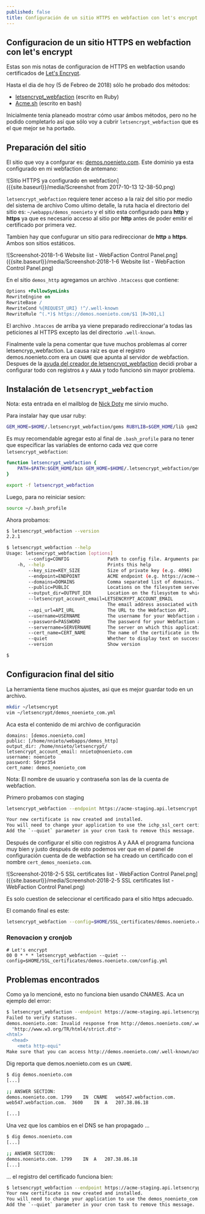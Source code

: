 ```yaml
---
published: false
title: Configuración de un sitio HTTPS en webfaction con let's encrypt
---
```

## Configuracion de un sitio HTTPS en webfaction con let's encrypt

Estas son mis notas de configuracion de HTTPS en webfaction usando certificados de [Let's Encrypt](https://letsencrypt.org/).

Hasta el dia de hoy (5 de Febreo de 2018) sólo he probado dos métodos:

* [letsencrypt_webfaction](https://github.com/will-in-wi/letsencrypt-webfaction) (escrito en Ruby)
* [Acme.sh](https://github.com/Neilpang/acme.sh) (escrito en bash)

Inicialmente tenia planeado mostrar cómo usar ámbos métodos, pero no he podido completarlo así que sólo voy a cubrir `letsencrypt_webfaction` que es el que mejor se ha portado.

## Preparación del sitio

El sitio que voy a confgurar es: [demos.noenieto.com](https://demos.noenieto.com). Este dominio ya esta configurado en mi webfaction de antemano:

![Sitio HTTPS ya configurado en webfaction]({{site.baseurl}}/media/Screenshot from 2017-10-13 12-38-50.png)

`letsencrypt_webfaction` requiere tener acceso a la raiz del sitio por medio del sistema de archivo
Como ultimo detalle, la ruta hacia el directorio del sitio es: `~/webapps/demos_noenieto` y el sitio esta configurado para **http** y **https** ya que es necesario acceso al sitio por **http** antes de poder emitir el certificado por primera vez.

Tambien hay que confugurar un sitio para redireccionar de **http** a **https**. Ambos son sitios estáticos.

![Screenshot-2018-1-6 Website list - WebFaction Control Panel.png]({{site.baseurl}}/media/Screenshot-2018-1-6 Website list - WebFaction Control Panel.png)

En el sitio `demos_http` agregamos un archivo `.htaccess` que contiene:

```apache
Options +FollowSymLinks
RewriteEngine on
RewriteBase /
RewriteCond %{REQUEST_URI} !^/.well-known
RewriteRule ^(.*)$ https://demos.noenieto.com/$1 [R=301,L]
```
El archivo `.htacces` de arriba ya viene preparado redireccionar'a todas las peticiones al HTTPS excepto las del directorio `.well-known`.

Finalmente vale la pena comentar que tuve muchos problemas al correr letsencryp_webfaction. La causa raíz es que el registro demos.noenieto.com era un `CNAME` que apunta al servidor de webfaction. Despues de la [ayuda del creador de letsencrypt_webfaction](https://github.com/will-in-wi/letsencrypt-webfaction/issues/104) decidi probar a configurar todo con registros `A` y `AAAA` y todo funcionó sin mayor problema.

## Instalación de `letsencrypt_webfaction`

Nota: esta entrada en el mailblog de  [Nick Doty](http://bcc.npdoty.name/directions-to-migrate-your-WebFaction-site-to-HTTPS) me sirvio mucho.

Para instalar hay que usar ruby:

```bash
GEM_HOME=$HOME/.letsencrypt_webfaction/gems RUBYLIB=$GEM_HOME/lib gem2.2 install letsencrypt_webfaction
```

Es muy recomendable agregar esto al final de `.bash_profile` para no tener que especificar las variables de entorno cada vez que corre `letsencrypt_webfaction`:

```bash
function letsencrypt_webfaction {
    PATH=$PATH:$GEM_HOME/bin GEM_HOME=$HOME/.letsencrypt_webfaction/gems RUBYLIB=$GEM_HOME/lib ruby2.2 $HOME/.letsencrypt_webfaction/gems/bin/letsencrypt_webfaction $*
}

export -f letsencrypt_webfaction
```

Luego, para no reiniciar sesion:

```bash
source ~/.bash_profile
```

Ahora probamos:

```bash
$ letsencrypt_webfaction --version
2.2.1

$ letsencrypt_webfaction --help
Usage: letsencrypt_webfaction [options]
        --config=CONFIG              Path to config file. Arguments passed to the program will override corresponding directives in the config file.
    -h, --help                       Prints this help
        --key_size=KEY_SIZE          Size of private key (e.g. 4096)
        --endpoint=ENDPOINT          ACME endpoint (e.g. https://acme-v01.api.letsencrypt.org/)
        --domains=DOMAINS            Comma separated list of domains. The first one will be the common name.
        --public=PUBLIC              Locations on the filesystem served by the desired sites (e.g. "~/webapps/myapp/public_html,~/webapps/myapp1/public_html")
        --output_dir=OUTPUT_DIR      Location on the filesystem to which the certs will be saved.
        --letsencrypt_account_email=LETSENCRYPT_ACCOUNT_EMAIL
                                     The email address associated with your account.
        --api_url=API_URL            The URL to the Webfaction API.
        --username=USERNAME          The username for your Webfaction account.
        --password=PASSWORD          The password for your Webfaction account.
        --servername=SERVERNAME      The server on which this application resides (e.g. Web123).
        --cert_name=CERT_NAME        The name of the certificate in the Webfaction UI.
        --quiet                      Whether to display text on success.
        --version                    Show version

$
```

## Configuracion final del sitio

La herramienta tiene muchos ajustes, asi que es mejor guardar todo en un archivo.

```bash
mkdir ~/letsencrypt
vim ~/letsencrypt/demos_noenieto_com.yml
```

Aca esta el contenido de mi archivo de configuración

```
domains: [demos.noenieto.com]
public: [/home/nnieto/webapps/demos_http]
output_dir: /home/nnieto/letsencrypt/
letsencrypt_account_email: nnieto@noenieto.com
username: noenieto
password: S0rpr354
cert_name: demos_noenieto_com
```
Nota: El nombre de usuario y contraseña son las de la cuenta de webfaction. 

Primero probamos con staging

```bash
letsencrypt_webfaction --endpoint https://acme-staging.api.letsencrypt.org/ --config=$HOME/letsencrypt/demos_noenieto_com.yml 

Your new certificate is now created and installed.
You will need to change your application to use the ichp_ssl_cert certificate.
Add the `--quiet` parameter in your cron task to remove this message.
```

Después de configurar el sitio con registros A y AAA el programa funciona muy bien y justo después de esto podemos ver que en el panel de configuración cuenta de de webfaction se ha creado un certificado con el nombre `cert_demos_noenieto.com`.

![Screenshot-2018-2-5 SSL certificates list - WebFaction Control Panel.png]({{site.baseurl}}/media/Screenshot-2018-2-5 SSL certificates list - WebFaction Control Panel.png)

Es solo cuestion de seleccionar el certificado para el sitio https adecuado.


El comando final es este:

```bash
letsencrypt_webfaction --config=$HOME/SSL_certificates/demos.noenieto.com/config.yml
```


### Renovacion y cronjob

```cron
# Let's encrypt
00 0 * * * letsencrypt_webfaction --quiet --config=$HOME/SSL_certificates/demos.noenieto.com/config.yml
```

## Problemas encontrados

Como ya lo mencioné, esto no funciona bien usando CNAMES. Aca un ejemplo del error:

```bash
$ letsencrypt_webfaction --endpoint https://acme-staging.api.letsencrypt.org/ --config=$HOME/letsencrypt/demos_noenieto_com.yml 
Failed to verify statuses.
demos.noenieto.com: Invalid response from http://demos.noenieto.com/.well-known/acme-challenge/nOAK22n3fuqyNxFRw37DwF1I02PlikLWU5_-jVtenGY: "<!DOCTYPE html PUBLIC "-//W3C//DTD HTML 4.01//EN"
  "http://www.w3.org/TR/html4/strict.dtd">
<html>
  <head>
    <meta http-equi"
Make sure that you can access http://demos.noenieto.com/.well-known/acme-challenge/nOWK22n3fuqyNxFrasgva23123w37DwF1I02PlikLWU5_-jVtenGY
```
Dig reporta que demos.noenieto.com es un `CNAME`.

```bash
$ dig demos.noenieto.com
[...]

;; ANSWER SECTION:
demos.noenieto.com.	1799	IN	CNAME	web547.webfaction.com.
web547.webfaction.com.	3600	IN	A	207.38.86.18

[...]
```

Una vez que los cambios en el DNS se han propagado ...

```bash
$ dig demos.noenieto.com
[...]

;; ANSWER SECTION:
demos.noenieto.com.	1799	IN	A	207.38.86.18
[...]
```
... el registro del certificado funciona bien:

```bash
$ letsencrypt_webfaction --endpoint https://acme-staging.api.letsencrypt.org/ --config=$HOME/letsencrypt/demos_noenieto_com.yml 
Your new certificate is now created and installed.
You will need to change your application to use the demos_noenieto_com certificate.
Add the `--quiet` parameter in your cron task to remove this message.

```




